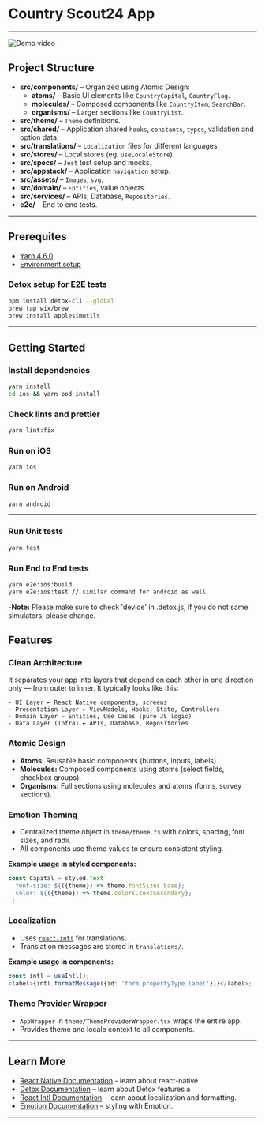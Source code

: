 # Country Scout24 App

---

![Demo video](./src/assets/demo/counrtyscout.gif 'demo')

## Project Structure

- **src/components/** – Organized using Atomic Design:
  - **atoms/** – Basic UI elements like `CountryCapital`, `CountryFlag`.
  - **molecules/** – Composed components like `CountryItem`, `SearchBar`.
  - **organisms/** – Larger sections like `CountryList`.
- **src/theme/** – `Theme` definitions.
- **src/shared/** – Application shared `hooks`, `constants`, `types`, validation and option data.
- **src/translations/** – `Localization` files for different languages.
- **src/stores/** – Local stores (eg. `useLocaleStore`).
- **src/specs/** – `Jest` test setup and mocks.
- **src/appstack/** – Application `navigation` setup.
- **src/assets/** – `Images`, `svg`.
- **src/domain/** – `Entities`, value objects.
- **src/services/** – APIs, Database, `Repositories`.
- **e2e/** – End to end tests.

---

## Prerequites

- [Yarn 4.6.0](https://yarnpkg.com/getting-started/install)
- [Environment setup](https://reactnative.dev/docs/set-up-your-environment)

### Detox setup for E2E tests

```bash
npm install detox-cli --global
brew tap wix/brew
brew install applesimutils
```

---

## Getting Started

### Install dependencies

```bash
yarn install
cd ios && yarn pod install
```

### Check lints and prettier

```bash
yarn lint:fix
```

### Run on iOS

```bash
yarn ios
```

### Run on Android

```bash
yarn android
```

---

### Run Unit tests

```bash
yarn test
```

### Run End to End tests

```bash
yarn e2e:ios:build
yarn e2e:ios:test // similar command for android as well
```

-**Note:** Please make sure to check 'device' in .detox.js, if you do not same simulators, please change.

## Features

### Clean Architecture

It separates your app into layers that depend on each other in one direction only — from outer to inner.
It typically looks like this:

```
- UI Layer ← React Native components, screens
- Presentation Layer ← ViewModels, Hooks, State, Controllers
- Domain Layer ← Entities, Use Cases (pure JS logic)
- Data Layer (Infra) ← APIs, Database, Repositories
```

### Atomic Design

- **Atoms:** Reusable basic components (buttons, inputs, labels).
- **Molecules:** Composed components using atoms (select fields, checkbox groups).
- **Organisms:** Full sections using molecules and atoms (forms, survey sections).

### Emotion Theming

- Centralized theme object in `theme/theme.ts` with colors, spacing, font sizes, and radii.
- All components use theme values to ensure consistent styling.

**Example usage in styled components:**

```ts
const Capital = styled.Text`
  font-size: ${({theme}) => theme.fontSizes.base};
  color: ${({theme}) => theme.colors.textSecondary};
`;
```

### Localization

- Uses [`react-intl`](https://formatjs.io/docs/react-intl) for translations.
- Translation messages are stored in `translations/`.

**Example usage in components:**

```ts
const intl = useIntl();
<label>{intl.formatMessage({id: 'form.propertyType.label'})}</label>;
```

### Theme Provider Wrapper

- `AppWrapper` in `theme/ThemeProviderWrapper.tsx` wraps the entire app.
- Provides theme and locale context to all components.

---

## Learn More

- [React Native Documentation](https://emotion.sh/docs/introduction) - learn about react-native
- [Detox Documentation](https://wix.github.io/Detox/docs/introduction/getting-started) – learn about Detox features a
- [React Intl Documentation](https://formatjs.io/docs/react-intl/) – learn about localization and formatting.
- [Emotion Documentation](https://emotion.sh/docs/introduction) – styling with Emotion.

---
